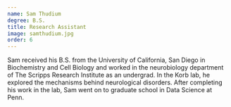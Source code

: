 ```yaml
---
name: Sam Thudium
degree: B.S.
title: Research Assistant
image: samthudium.jpg
order: 6
---
```

Sam received his B.S. from the University of California, San Diego in Biochemistry and Cell Biology and worked in the neurobiology department of The Scripps Research Institute as an undergrad. In the Korb lab, he explored the mechanisms behind neurological disorders. After completing his work in the lab, Sam went on to graduate school in Data Science at Penn.